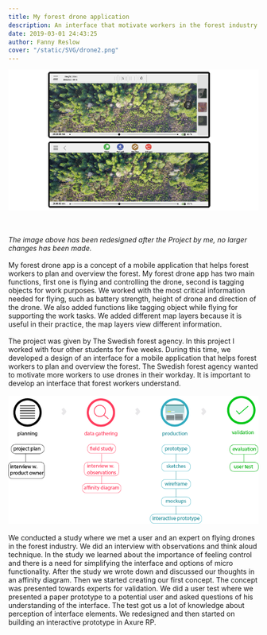 ```yaml
---
title: My forest drone application
description: An interface that motivate workers in the forest industry to use drones
date: 2019-03-01 24:43:25
author: Fanny Reslow
cover: "/static/SVG/drone2.png"
---
```

![image of My forest drone application](/static/png/ForestDroneApp.png "image of My forest drone application")

<br><br>
*The image above has been redesigned after the Project by me, no larger changes has been made.*
<br><br>
My forest drone app is a concept of a mobile application that helps forest workers to plan and overview the forest. My forest drone app has two main functions, first one is flying and controlling the drone, second is tagging objects for work purposes. We worked with the most critical information needed for flying, such as battery strength, height of drone and direction of the drone. We also added functions like tagging object while flying for supporting the work tasks. We added different map layers because it is useful in their practice, the map layers view different information.
<br><br>
The project was given by The Swedish forest agency. In this project I worked with four other students for five weeks. During this time, we developed a design of an interface for a mobile application that helps forest workers to plan and overview the forest. The Swedish forest agency wanted to motivate more workers to use drones in their workday. It is important to develop an interface that forest workers understand. 
 <br><br>
![image of workprocess](/static/process/processDrone.png "image of workprocess")
<br><br>
We conducted a study where we met a user and an expert on flying drones in the forest industry. We did an interview with observations and think aloud technique. In the study we learned about the importance of feeling control and there is a need for simplifying the interface and options of micro functionality. After the study we wrote down and discussed our thoughts in an affinity diagram. Then we started creating our first concept. The concept was presented towards experts for validation. We did a user test where we presented a paper prototype to a potential user and asked questions of his understanding of the interface. The test got us a lot of knowledge about perception of interface elements. We redesigned and then started on building an interactive prototype in Axure RP.
<br><br>





